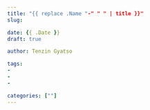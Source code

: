 ```yaml
---
title: "{{ replace .Name "-" " " | title }}"
slug: 

date: {{ .Date }}
draft: true

author: Tenzin Gyatso

tags:
- 
- 
- 

categories: [""]
---
```

